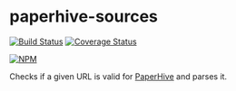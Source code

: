 # paperhive-sources
[![Build Status](https://travis-ci.org/paperhive/paperhive-sources.svg?branch=master)](https://travis-ci.org/paperhive/paperhive-sources)
[![Coverage Status](https://coveralls.io/repos/paperhive/paperhive-sources/badge.svg?branch=master)](https://coveralls.io/r/paperhive/paperhive-sources?branch=master)

[![NPM](https://nodei.co/npm/paperhive-sources.png?downloads=true)](https://nodei.co/npm/paperhive-sources/)

Checks if a given URL is valid for [PaperHive](https://paperhive.org) and parses it.
